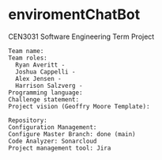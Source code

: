 # enviromentChatBot
CEN3031 Software Engineering Term Project
```
Team name: 
Team roles:
  Ryan Averitt - 
  Joshua Cappelli - 
  Alex Jensen - 
  Harrison Salzverg - 
Programming language: 
Challenge statement: 
Project vision (Geoffry Moore Template): 
```

```
Repository: 
Configuration Management: 
Configure Master Branch: done (main)
Code Analyzer: Sonarcloud
Project management tool: Jira
```
